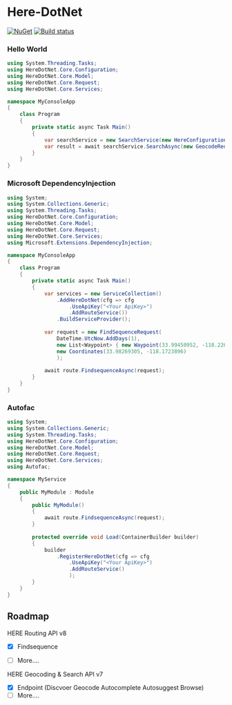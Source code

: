 # Here-DotNet


[![NuGet](https://img.shields.io/nuget/v/HereDotNet.Core)](https://www.nuget.org/packages/HereDotNet.Core/)
[![Build status](https://ci.appveyor.com/api/projects/status/6sft8oq9spmxex0t?svg=true)](https://ci.appveyor.com/project/463728946/here-dotnet)


### Hello World

```c#
using System.Threading.Tasks;
using HereDotNet.Core.Configuration;
using HereDotNet.Core.Model;
using HereDotNet.Core.Request;
using HereDotNet.Core.Services;

namespace MyConsoleApp
{
    class Program
    {
        private static async Task Main()
        {            
            var searchService = new SearchService(new HereConfiguration("<Your ApiKey>"));
            var result = await searchService.SearchAsync(new GeocodeRequest("WARM SPRINGS BLVD FREMONT CA 94000"));
        }
    }
}
```



### Microsoft DependencyInjection

```c#
using System;
using System.Collections.Generic;
using System.Threading.Tasks;
using HereDotNet.Core.Configuration;
using HereDotNet.Core.Model;
using HereDotNet.Core.Request;
using HereDotNet.Core.Services;
using Microsoft.Extensions.DependencyInjection;

namespace MyConsoleApp
{
    class Program
    {
        private static async Task Main()
        {
            var services = new ServiceCollection()
                .AddHereDotNet(cfg => cfg
                    .UseApiKey("<Your ApiKey>")
                    .AddRouteService())
                .BuildServiceProvider();
            
            var request = new FindSequenceRequest(
                DateTime.UtcNow.AddDays(1),
                new List<Waypoint> { new Waypoint(33.99450952, -118.2264696) },
                new Coordinates(33.98269305, -118.1723896)
                );
            
            await route.FindsequenceAsync(request);
        }
    }
}
```



### Autofac

```c#
using System;
using System.Collections.Generic;
using System.Threading.Tasks;
using HereDotNet.Core.Configuration;
using HereDotNet.Core.Model;
using HereDotNet.Core.Request;
using HereDotNet.Core.Services;
using Autofac;

namespace MyService
{
    public MyModule : Module
    {
        public MyModule()
        {                      
            await route.FindsequenceAsync(request);
        }
        
        protected override void Load(ContainerBuilder builder)
        {
            builder
                .RegisterHereDotNet(cfg => cfg
                    .UseApiKey("<Your ApiKey>")
                    .AddRouteService()
                    );
        }
    }
}
```

## Roadmap

HERE Routing API v8

- [x] Findsequence
- [ ] More....




HERE Geocoding & Search API v7

- [x] Endpoint (Discvoer Geocode Autocomplete Autosuggest Browse)
- [ ] More....
